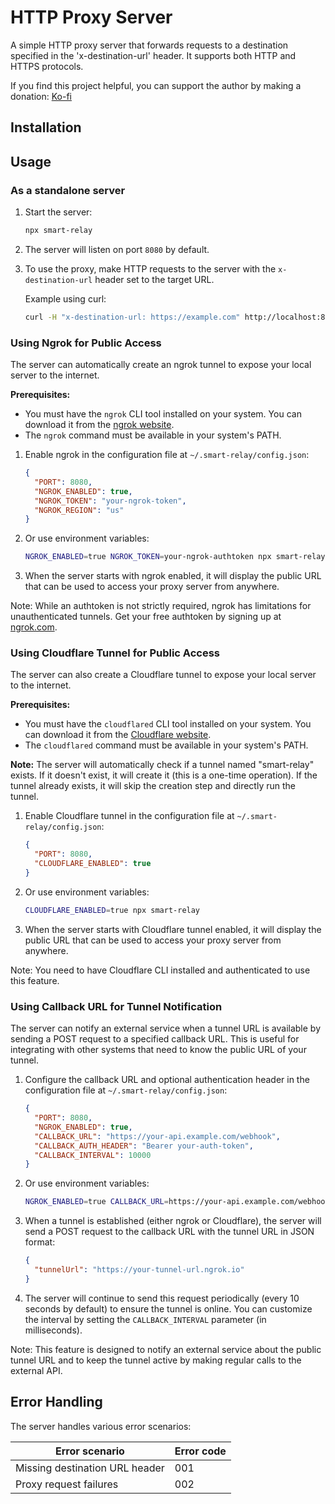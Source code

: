 # HTTP Proxy Server

A simple HTTP proxy server that forwards requests to a destination specified in the 'x-destination-url' header. It
supports both HTTP and HTTPS protocols.

If you find this project helpful, you can support the author by making a donation:
[Ko-fi](https://ko-fi.com/zazin)

## Installation

## Usage

### As a standalone server

1. Start the server:
   ```bash
   npx smart-relay
   ```

2. The server will listen on port `8080` by default.

3. To use the proxy, make HTTP requests to the server with the `x-destination-url` header set to the target URL.

   Example using curl:
   ```bash
   curl -H "x-destination-url: https://example.com" http://localhost:8080/path
   ```

### Using Ngrok for Public Access

The server can automatically create an ngrok tunnel to expose your local server to the internet.

**Prerequisites:**

- You must have the `ngrok` CLI tool installed on your system. You can download it from
  the [ngrok website](https://ngrok.com/download).
- The `ngrok` command must be available in your system's PATH.

1. Enable ngrok in the configuration file at `~/.smart-relay/config.json`:
   ```json
   {
     "PORT": 8080,
     "NGROK_ENABLED": true,
     "NGROK_TOKEN": "your-ngrok-token",
     "NGROK_REGION": "us"
   }
   ```

2. Or use environment variables:
   ```bash
   NGROK_ENABLED=true NGROK_TOKEN=your-ngrok-authtoken npx smart-relay
   ```

3. When the server starts with ngrok enabled, it will display the public URL that can be used to access your proxy
   server from anywhere.

Note: While an authtoken is not strictly required, ngrok has limitations for unauthenticated tunnels. Get your free
authtoken by signing up at [ngrok.com](https://ngrok.com/).

### Using Cloudflare Tunnel for Public Access

The server can also create a Cloudflare tunnel to expose your local server to the internet.

**Prerequisites:**

- You must have the `cloudflared` CLI tool installed on your system. You can download it from
  the [Cloudflare website](https://developers.cloudflare.com/cloudflare-one/connections/connect-apps/install-and-setup/installation/).
- The `cloudflared` command must be available in your system's PATH.

**Note:** The server will automatically check if a tunnel named "smart-relay" exists. If it doesn't exist, it will
create it (this is a one-time operation). If the tunnel already exists, it will skip the creation step and directly run
the tunnel.

1. Enable Cloudflare tunnel in the configuration file at `~/.smart-relay/config.json`:
   ```json
   {
     "PORT": 8080,
     "CLOUDFLARE_ENABLED": true
   }
   ```

2. Or use environment variables:
   ```bash
   CLOUDFLARE_ENABLED=true npx smart-relay
   ```

3. When the server starts with Cloudflare tunnel enabled, it will display the public URL that can be used to access your
   proxy server from anywhere.

Note: You need to have Cloudflare CLI installed and authenticated to use this feature.

### Using Callback URL for Tunnel Notification

The server can notify an external service when a tunnel URL is available by sending a POST request to a specified
callback URL. This is useful for integrating with other systems that need to know the public URL of your tunnel.

1. Configure the callback URL and optional authentication header in the configuration file at
   `~/.smart-relay/config.json`:
   ```json
   {
     "PORT": 8080,
     "NGROK_ENABLED": true,
     "CALLBACK_URL": "https://your-api.example.com/webhook",
     "CALLBACK_AUTH_HEADER": "Bearer your-auth-token",
     "CALLBACK_INTERVAL": 10000
   }
   ```

2. Or use environment variables:
   ```bash
   NGROK_ENABLED=true CALLBACK_URL=https://your-api.example.com/webhook CALLBACK_AUTH_HEADER="Bearer your-auth-token" CALLBACK_INTERVAL=10000 npx smart-relay
   ```

3. When a tunnel is established (either ngrok or Cloudflare), the server will send a POST request to the callback URL
   with the tunnel URL in JSON format:
   ```json
   {
     "tunnelUrl": "https://your-tunnel-url.ngrok.io"
   }
   ```

4. The server will continue to send this request periodically (every 10 seconds by default) to ensure the tunnel is
   online.
   You can customize the interval by setting the `CALLBACK_INTERVAL` parameter (in milliseconds).

Note: This feature is designed to notify an external service about the public tunnel URL and to keep the tunnel active
by making regular calls to the external API.

## Error Handling

The server handles various error scenarios:

| Error scenario                 | Error code |
|--------------------------------|------------|
| Missing destination URL header | 001        |
| Proxy request failures         | 002        |
